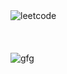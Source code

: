 <picture>
  <img alt="leetcode" src="https://assets.leetcode.com/static_assets/public/webpack_bundles/images/logo-dark.e99485d9b.svg">
</picture>
<br><br><br><br>
<picture>
  <img alt="gfg" src="https://media.geeksforgeeks.org/gfg-gg-logo.svg">
</picture>
